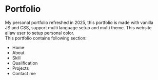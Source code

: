 # Portfolio

My personal portfolio refreshed in 2025, this portfolio is made with vanilla JS and CSS, support multi language setup and multi theme. This website allaw user to setup personal color.
<br>
This portfolio contains following section:

- Home
- About
- Skill
- Qualification
- Projects
- Contact me
